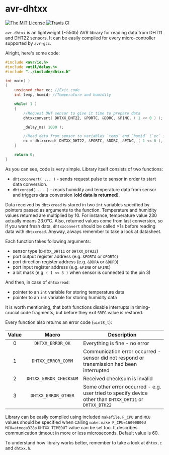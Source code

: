 # avr-dhtxx
[![The MIT License](https://img.shields.io/badge/license-MIT-orange.svg?style=flat-square)](http://opensource.org/licenses/MIT) [![Travis CI](https://img.shields.io/travis/Jacajack/avr-dhtxx.svg?style=flat-square)](https://travis-ci.org/Jacajack/avr-dhtxx)

`avr-dhtxx` is an lightweight (~550b) AVR library for reading data from DHT11 and DHT22 sensors.
It can be easily compiled for every micro-controller supported by `avr-gcc`.

Alright, here's some code:
```c
#include <avr/io.h>
#include <util/delay.h>
#include "../include/dhtxx.h"

int main( )
{
	unsigned char ec; //Exit code
	int temp, humid; //Temperature and humidity

	while( 1 )
	{
		//Request DHT sensor to give it time to prepare data
		dhtxxconvert( DHTXX_DHT22, &PORTC, &DDRC, &PINC, ( 1 << 0 ) );

		_delay_ms( 1000 );

		//Read data from sensor to variables `temp` and `humid` (`ec` is exit code)
		ec = dhtxxread( DHTXX_DHT22, &PORTC, &DDRC, &PINC, ( 1 << 0 ), &temp, &humid );
	}

	return 0;
}
```

As you can see, code is very simple. Library itself consists of two functions:
 - `dhtxxconvert( ... )` - sends request pulse to sensor in order to start data conversion.
 - `dhtxxread( ... )` - reads humidity and temperature data from sensor and triggers data conversion (**old data is returned**).

Data received by `dhtxxread` is stored in two `int` variables specified by pointers passed as arguments to the function.
Temperature and humidity values returned are multiplied by 10. For instance, temperature value 230 actually means 23.0&deg;C.
Also, returned values come from last conversion, so if you want fresh data, `dhtxxconvert` should be called >1s before reading data with `dhtxxread`.
Anyway, always remember to take a look at datasheet.

Each function takes following arguments:
 - sensor type (`DHTXX_DHT11` or `DHTXX_DTH22`)
 - port output register address (e.g. `&PORTA` or `&PORTC`)
 - port direction register address (e.g. `&DDRA` or `&DDRD`)
 - port input register address (e.g. `&PINB` or `&PINC`)
 - a bit mask (e.g. `( 1 << 3 )` when sensor is connected to the pin 3)

And then, in case of `dhtxxread`:
 - pointer to an `int` variable for storing temperature data
 - pointer to an `int` variable for storing humidity data

It is worth mentioning, that both functions disable interrupts in timing-crucial code fragments, but before they exit `SREG` value is restored.

Every function also returns an error code (`uint8_t`):

|Value|Macro|Description|
|:---:|:---:|-----------|
|0|`DHTXX_ERROR_OK`|Everything is fine - no error|
|1|`DHTXX_ERROR_COMM`|Communication error occurred - sensor did not respond or transmission had been interrupted|
|2|`DHTXX_ERROR_CHECKSUM`|Received checksum is invalid|
|3|`DHTXX_ERROR_OTHER`|Some other error occurred - e.g. user tried to specify device other than `DHTXX_DHT11` or `DHTXX_DTH22`|

Library can be easily compiled using included `makefile`. `F_CPU` and `MCU` values should be specified when calling `make`:
`make F_CPU=16000000U MCU=atmega328p`
`DHTXX_TIMEOUT` value can be set too. It describes communication timeout in more or less microseconds. Default value is 60.

To understand how library works better, remember to take a look at `dhtxx.c` and `dhtxx.h`.
